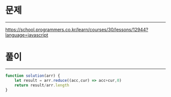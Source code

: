 # 문제
---
https://school.programmers.co.kr/learn/courses/30/lessons/12944?language=javascript

# 풀이
----
```jsx
function solution(arr) {
    let result = arr.reduce((acc,cur) => acc+cur,0)
    return result/arr.length
}
```

